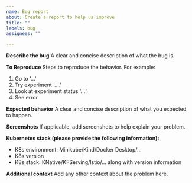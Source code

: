 ```yaml
---
name: Bug report
about: Create a report to help us improve
title: ""
labels: bug
assignees: ""

---
```


**Describe the bug**
A clear and concise description of what the bug is.

**To Reproduce**
Steps to reproduce the behavior. For example:
1. Go to '...'
2. Try experiment '....'
3. Look at experiment status  '....'
4. See error

**Expected behavior**
A clear and concise description of what you expected to happen.

**Screenshots**
If applicable, add screenshots to help explain your problem.

**Kubernetes stack (please provide the following information):**
 - K8s environment: Minikube/Kind/Docker Desktop/...
 - K8s version
 - K8s stack: KNative/KFServing/Istio/... along with version information

**Additional context**
Add any other context about the problem here.